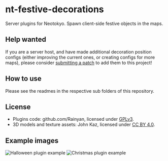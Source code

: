 # nt-festive-decorations

Server plugins for Neotokyo. Spawn client-side festive objects in the maps.

## Help wanted

If you are a server host, and have made additional decoration position configs (either improving the current ones, or creating configs for more maps), please consider [submitting a patch](https://github.com/Rainyan/nt-festive-decorations/issues/10) to add them to this project!

## How to use

Please see the readmes in the respective sub folders of this repository.

## License

* Plugins code: github.com/Rainyan, licensed under [GPLv3](https://www.gnu.org/licenses/gpl-3.0.en.html).
* 3D models and texture assets: John Kaz, licensed under [CC BY 4.0](https://creativecommons.org/licenses/by/4.0/).

## Example images

![Halloween plugin example](https://github.com/Rainyan/nt-festive-decorations/raw/master/example_images/halloween.jpg "Halloween plugin example")
![Christmas plugin example](https://github.com/Rainyan/nt-festive-decorations/raw/master/example_images/xmas.jpg "Christmas plugin example")
